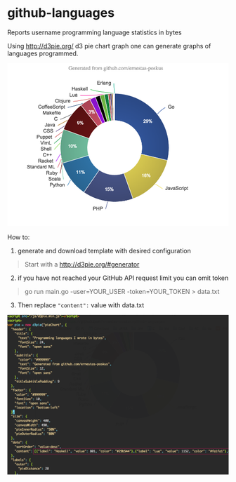 # github-languages
Reports username programming language statistics in bytes

Using http://d3pie.org/ d3 pie chart graph one can generate graphs of
languages programmed.

![Graph example](https://github.com/ernestas-poskus/github-languages/blob/master/example/graph.png)

How to:

1) generate and download template with desired configuration

> Start with a http://d3pie.org/#generator

2) if you have not reached your GitHub API request limit you can omit token

> go run main.go -user=YOUR_USER -token=YOUR_TOKEN > data.txt

3) Then replace ``"content":`` value with data.txt

![Graph example](https://github.com/ernestas-poskus/github-languages/blob/master/example/replace.png)
